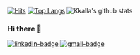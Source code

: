 [![Hits](https://hits.seeyoufarm.com/api/count/incr/badge.svg?url=https%3A%2F%2Fgithub.com%2Fkkalla&count_bg=%2379C83D&title_bg=%23555555&icon=&icon_color=%23E7E7E7&title=hits&edge_flat=false)](https://hits.seeyoufarm.com)
[![Top Langs](https://github-readme-stats.vercel.app/api/top-langs/?username=kkalla&layout=compact)](https://github.com/kkalla/github-readme-stats)
![Kkalla's github stats](https://github-readme-stats.vercel.app/api?username=kkalla&show_icons=true&theme=radical)

### Hi there 👋

<!--
**kkalla/kkalla** is a ✨ _special_ ✨ repository because its `README.md` (this file) appears on your GitHub profile.

Here are some ideas to get you started:

- 🔭 I’m currently working on ...
- 🌱 I’m currently learning ...
- 👯 I’m looking to collaborate on ...
- 🤔 I’m looking for help with ...
- 💬 Ask me about ...
- 📫 How to reach me: ...
- 😄 Pronouns: ...
- ⚡ Fun fact: ...
-->

[![linkedIn-badge](https://img.shields.io/badge/-LinkedIn-blue?style=flat-square&logo=Linkedin&logoColor=white&link=https://www.linkedin.com/in/anjoon-lee-740944174/)](https://www.linkedin.com/in/anjoon-lee-740944174/)
[![gmail-badge](https://img.shields.io/badge/Gmail-d14836?style=flat-square&logo=Gmail&logoColor=white)](mailto:dkswns333@gmail.com)
